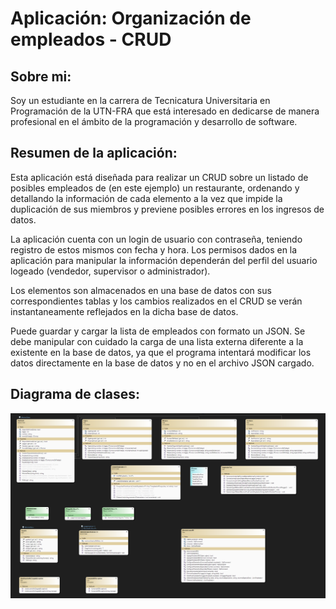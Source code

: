 # Aplicación: Organización de empleados - CRUD
## Sobre mi:
Soy un estudiante en la carrera de Tecnicatura Universitaria en Programación de la UTN-FRA que está interesado en dedicarse de manera profesional en el ámbito de la programación y desarrollo de software.

##  Resumen de la aplicación:
Esta aplicación está diseñada para realizar un CRUD sobre un listado de posibles empleados de (en este ejemplo) un restaurante, ordenando y detallando la información de cada elemento a la vez que impide la duplicación de sus miembros y previene posibles errores en los ingresos de datos.  

La aplicación cuenta con un login de usuario con contraseña, teniendo registro de estos mismos con fecha y hora. Los permisos dados en la aplicación para manipular la información dependerán del perfil del usuario logeado (vendedor, supervisor o administrador).

Los elementos son almacenados en una base de datos con sus correspondientes tablas y los cambios realizados en el CRUD se verán instantaneamente reflejados en la dicha base de datos.

Puede guardar y cargar la lista de empleados con formato un JSON. Se debe manipular con cuidado la carga de una lista externa diferente a la existente en la base de datos, ya que el programa intentará modificar los datos directamente en la base de datos y no en el archivo JSON cargado.

## Diagrama de clases:
![DiagradeClases](./Imagenes/Diagrama_de_clases.png)
